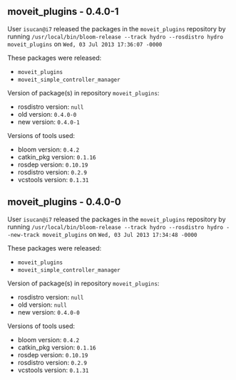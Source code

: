## moveit_plugins - 0.4.0-1

User `isucan@i7` released the packages in the `moveit_plugins` repository by running `/usr/local/bin/bloom-release --track hydro --rosdistro hydro moveit_plugins` on `Wed, 03 Jul 2013 17:36:07 -0000`

These packages were released:
- `moveit_plugins`
- `moveit_simple_controller_manager`

Version of package(s) in repository `moveit_plugins`:
- rosdistro version: `null`
- old version: `0.4.0-0`
- new version: `0.4.0-1`

Versions of tools used:
- bloom version: `0.4.2`
- catkin_pkg version: `0.1.16`
- rosdep version: `0.10.19`
- rosdistro version: `0.2.9`
- vcstools version: `0.1.31`


## moveit_plugins - 0.4.0-0

User `isucan@i7` released the packages in the `moveit_plugins` repository by running `/usr/local/bin/bloom-release --track hydro --rosdistro hydro --new-track moveit_plugins` on `Wed, 03 Jul 2013 17:34:48 -0000`

These packages were released:
- `moveit_plugins`
- `moveit_simple_controller_manager`

Version of package(s) in repository `moveit_plugins`:
- rosdistro version: `null`
- old version: `null`
- new version: `0.4.0-0`

Versions of tools used:
- bloom version: `0.4.2`
- catkin_pkg version: `0.1.16`
- rosdep version: `0.10.19`
- rosdistro version: `0.2.9`
- vcstools version: `0.1.31`


